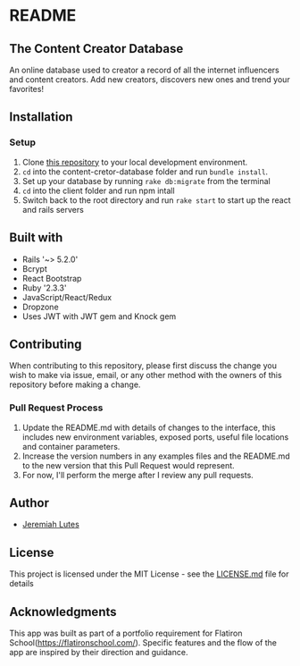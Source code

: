 # README


## The Content Creator Database

An online database used to creator a record of all the internet influencers and content creators. Add new creators, discovers new ones and trend your favorites!


## Installation

### Setup
1. Clone [this repository](https://github.com/81Jeremiah/content-creator-database) to your local development environment.
2. `cd` into the content-cretor-database folder and run `bundle install`.
3. Set up your database by running `rake db:migrate` from the terminal
4. `cd` into the client folder and run npm intall
5. Switch back to the root directory and run `rake start` to start up the react and rails servers

## Built with
* Rails '~> 5.2.0'
* Bcrypt
* React Bootstrap
* Ruby '2.3.3'
* JavaScript/React/Redux
* Dropzone
* Uses JWT with JWT gem and Knock gem



## Contributing

When contributing to this repository, please first discuss the change you wish to make via issue,
email, or any other method with the owners of this repository before making a change.

### Pull Request Process
1. Update the README.md with details of changes to the interface, this includes new environment
   variables, exposed ports, useful file locations and container parameters.
2. Increase the version numbers in any examples files and the README.md to the new version that this Pull Request would represent.
3. For now, I'll perform the merge after I review any pull requests.

## Author
* [Jeremiah Lutes](https://github.com/81Jeremiah)

## License
This project is licensed under the MIT License - see the [LICENSE.md](LICENSE.md) file for details

## Acknowledgments
This app was built as part of a portfolio requirement for Flatiron School(https://flatironschool.com/). Specific features and the flow of the app are inspired by their direction and guidance.
